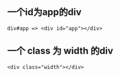 ## 一个id为app的div
```
div#app => <div id="app"></div>
```

## 一个 class 为 width 的div
```
<div class="width"></div>
```